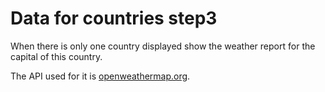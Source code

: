 # Data for countries step3

When there is only one country displayed show the weather report for the capital
of this country.

The API used for it is [openweathermap.org](https://openweathermap.org/api).

